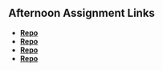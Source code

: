 ## Afternoon Assignment Links

* **[Repo](https://github.com/AustinPerry22/fs-journal)**
* **[Repo](https://github.com/AustinPerry22/coolSiteLab)**
* **[Repo](https://github.com/AustinPerry22/<ASSIGNMENT_REPO>)**
* **[Repo](https://github.com/AustinPerry22/<ASSIGNMENT_REPO>)**
